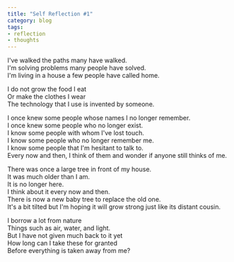 ```yaml
---
title: "Self Reflection #1"
category: blog
tags:
- reflection
- thoughts
---
```


I've walked the paths many have walked.  
I'm solving problems many people have solved.  
I'm living in a house a few people have called home.  


I do not grow the food I eat  
Or make the clothes I wear  
The technology that I use is invented by someone.


I once knew some people whose names I no longer remember.  
I once knew some people who no longer exist.  
I know some people with whom I've lost touch.  
I know some people who no longer remember me.  
I know some people that I'm hesitant to talk to.  
Every now and then, I think of them and wonder if anyone still thinks of me.  


There was once a large tree in front of my house.   
It was much older than I am.  
It is no longer here.  
I think about it every now and then.  
There is now a new baby tree to replace the old one.  
It's a bit tilted but I'm hoping it will grow strong just like its distant cousin.


I borrow a lot from nature  
Things such as air, water, and light.  
But I have not given much back to it yet  
How long can I take these for granted  
Before everything is taken away from me?    
